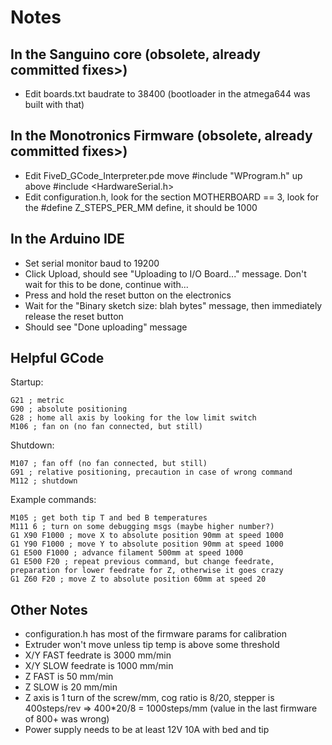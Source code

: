 # Notes

## In the Sanguino core (obsolete, already committed fixes>)
- Edit boards.txt baudrate to 38400 (bootloader in the atmega644 was built with that)

## In the Monotronics Firmware (obsolete, already committed fixes>)
- Edit FiveD_GCode_Interpreter.pde move #include "WProgram.h" up above #include <HardwareSerial.h>
- Edit configuration.h, look for the section MOTHERBOARD == 3, look for the #define Z_STEPS_PER_MM define, it should be 1000 

## In the Arduino IDE
- Set serial monitor baud to 19200
- Click Upload, should see "Uploading to I/O Board..." message. Don't wait for this to be done, continue with...
- Press and hold the reset button on the electronics
- Wait for the "Binary sketch size: blah bytes" message, then immediately release the reset button
- Should see "Done uploading" message


## Helpful GCode
Startup:
```
G21 ; metric
G90 ; absolute positioning
G28 ; home all axis by looking for the low limit switch
M106 ; fan on (no fan connected, but still)
```

Shutdown:
```
M107 ; fan off (no fan connected, but still)
G91 ; relative positioning, precaution in case of wrong command
M112 ; shutdown
```

Example commands:
```
M105 ; get both tip T and bed B temperatures
M111 6 ; turn on some debugging msgs (maybe higher number?)
G1 X90 F1000 ; move X to absolute position 90mm at speed 1000
G1 Y90 F1000 ; move Y to absolute position 90mm at speed 1000
G1 E500 F1000 ; advance filament 500mm at speed 1000
G1 E500 F20 ; repeat previous command, but change feedrate, preparation for lower feedrate for Z, otherwise it goes crazy
G1 Z60 F20 ; move Z to absolute position 60mm at speed 20
```

## Other Notes
- configuration.h has most of the firmware params for calibration
- Extruder won't move unless tip temp is above some threshold
- X/Y FAST feedrate is 3000 mm/min
- X/Y SLOW feedrate is 1000 mm/min
- Z FAST is 50 mm/min
- Z SLOW is 20 mm/min
- Z axis is 1 turn of the screw/mm, cog ratio is 8/20, stepper is 400steps/rev => 400*20/8 = 1000steps/mm (value in the last firmware of 800+ was wrong)
- Power supply needs to be at least 12V 10A with bed and tip

